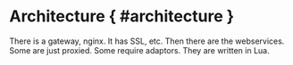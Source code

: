 # Architecture { #architecture }

There is a gateway, nginx. It has SSL, etc. Then there are the webservices. Some
are just proxied. Some require adaptors. They are written in Lua.
